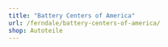 ```yaml
---
title: "Battery Centers of America"
url: /ferndale/battery-centers-of-america/
shop: Autoteile
---
```

